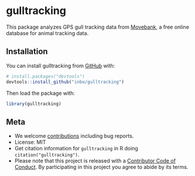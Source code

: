 # gulltracking

This package analyzes GPS gull tracking data from [Movebank](https://www.movebank.org/), a free online database for animal tracking data.

## Installation

You can install gulltracking from [GitHub](https://github.com/inbo/gulltracking) with:

```r
# install.packages("devtools")
devtools::install_github("inbo/gulltracking")
```

Then load the package with:

```r
library(gulltracking)
```

## Meta

* We welcome [contributions](.github/CONTRIBUTING.md) including bug reports.
* License: MIT
* Get citation information for `gulltracking` in R doing `citation("gulltracking")`.
* Please note that this project is released with a [Contributor Code of Conduct](.github/CODE_OF_CONDUCT.md). By participating in this project you agree to abide by its terms.

